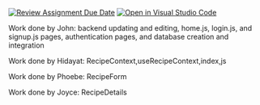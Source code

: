 [![Review Assignment Due Date](https://classroom.github.com/assets/deadline-readme-button-22041afd0340ce965d47ae6ef1cefeee28c7c493a6346c4f15d667ab976d596c.svg)](https://classroom.github.com/a/2c0iqBMz)
[![Open in Visual Studio Code](https://classroom.github.com/assets/open-in-vscode-2e0aaae1b6195c2367325f4f02e2d04e9abb55f0b24a779b69b11b9e10269abc.svg)](https://classroom.github.com/online_ide?assignment_repo_id=18077934&assignment_repo_type=AssignmentRepo)

Work done by John: backend updating and editing, home.js, login.js, and signup.js pages, authentication pages, and database creation and integration

Work done by Hidayat: RecipeContext,useRecipeContext,index,js
 
Work done by Phoebe: RecipeForm

Work done by Joyce: RecipeDetails